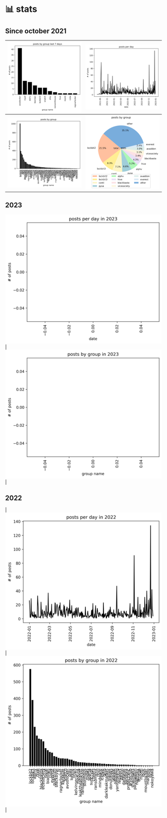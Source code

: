 # 📊 stats


## Since october 2021

| ![](graphs/postsbygroup7days.png) | ![](graphs/postsbyday.png) |
|---|---|
![](graphs/postsbygroup.png) | ![](graphs/grouppie.png) |


## 2023

 ![](graphs/postsbyday2023.png) | ![](graphs/postsbygroup2023.png) |

## 2022

| ![](graphs/postsbyday2022.png) | ![](graphs/postsbygroup2022.png) |